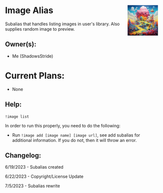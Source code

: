 <h1>Image Alias<img align="right" src="canvas.png" width="100px"></h1>

Subalias that handles listing images in user's library. Also supplies random image to preview.

## Owner(s):
- Me (ShadowsStride)

# Current Plans:
- None

## Help:
`!image list`

In order to run this properly, you need to do the following:
- Run `!image add [image name] [image url]`, see add subalias for additional information. If you do not, then it will throw an error.

## Changelog:
6/19/2023 - Subalias created

6/22/2023 - Copyright/License Update

7/5/2023 - Subalias rewrite